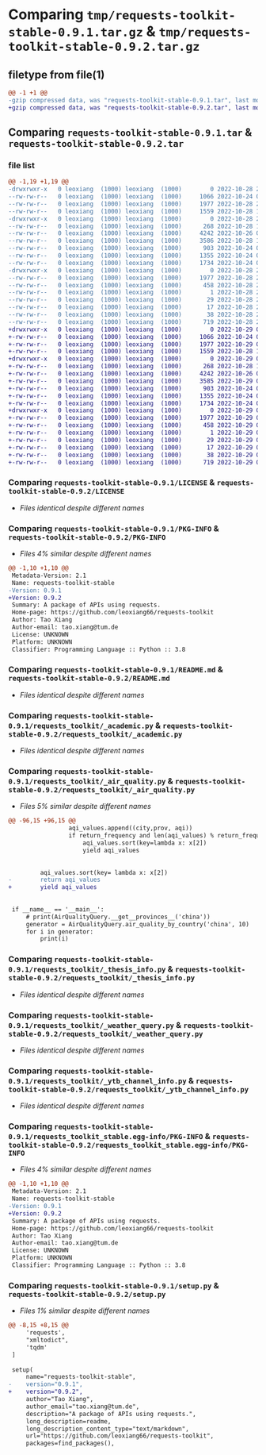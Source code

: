 # Comparing `tmp/requests-toolkit-stable-0.9.1.tar.gz` & `tmp/requests-toolkit-stable-0.9.2.tar.gz`

## filetype from file(1)

```diff
@@ -1 +1 @@
-gzip compressed data, was "requests-toolkit-stable-0.9.1.tar", last modified: Fri Oct 28 20:29:00 2022, max compression
+gzip compressed data, was "requests-toolkit-stable-0.9.2.tar", last modified: Sat Oct 29 05:08:13 2022, max compression
```

## Comparing `requests-toolkit-stable-0.9.1.tar` & `requests-toolkit-stable-0.9.2.tar`

### file list

```diff
@@ -1,19 +1,19 @@
-drwxrwxr-x   0 leoxiang  (1000) leoxiang  (1000)        0 2022-10-28 20:29:00.578080 requests-toolkit-stable-0.9.1/
--rw-rw-r--   0 leoxiang  (1000) leoxiang  (1000)     1066 2022-10-24 08:48:07.000000 requests-toolkit-stable-0.9.1/LICENSE
--rw-rw-r--   0 leoxiang  (1000) leoxiang  (1000)     1977 2022-10-28 20:29:00.578080 requests-toolkit-stable-0.9.1/PKG-INFO
--rw-rw-r--   0 leoxiang  (1000) leoxiang  (1000)     1559 2022-10-28 13:27:52.000000 requests-toolkit-stable-0.9.1/README.md
-drwxrwxr-x   0 leoxiang  (1000) leoxiang  (1000)        0 2022-10-28 20:29:00.578080 requests-toolkit-stable-0.9.1/requests_toolkit/
--rw-rw-r--   0 leoxiang  (1000) leoxiang  (1000)      268 2022-10-28 14:00:35.000000 requests-toolkit-stable-0.9.1/requests_toolkit/__init__.py
--rw-rw-r--   0 leoxiang  (1000) leoxiang  (1000)     4242 2022-10-26 07:30:01.000000 requests-toolkit-stable-0.9.1/requests_toolkit/_academic.py
--rw-rw-r--   0 leoxiang  (1000) leoxiang  (1000)     3586 2022-10-28 19:53:09.000000 requests-toolkit-stable-0.9.1/requests_toolkit/_air_quality.py
--rw-rw-r--   0 leoxiang  (1000) leoxiang  (1000)      903 2022-10-24 08:48:07.000000 requests-toolkit-stable-0.9.1/requests_toolkit/_thesis_info.py
--rw-rw-r--   0 leoxiang  (1000) leoxiang  (1000)     1355 2022-10-24 08:48:07.000000 requests-toolkit-stable-0.9.1/requests_toolkit/_weather_query.py
--rw-rw-r--   0 leoxiang  (1000) leoxiang  (1000)     1734 2022-10-24 08:48:07.000000 requests-toolkit-stable-0.9.1/requests_toolkit/_ytb_channel_info.py
-drwxrwxr-x   0 leoxiang  (1000) leoxiang  (1000)        0 2022-10-28 20:29:00.578080 requests-toolkit-stable-0.9.1/requests_toolkit_stable.egg-info/
--rw-rw-r--   0 leoxiang  (1000) leoxiang  (1000)     1977 2022-10-28 20:29:00.000000 requests-toolkit-stable-0.9.1/requests_toolkit_stable.egg-info/PKG-INFO
--rw-rw-r--   0 leoxiang  (1000) leoxiang  (1000)      458 2022-10-28 20:29:00.000000 requests-toolkit-stable-0.9.1/requests_toolkit_stable.egg-info/SOURCES.txt
--rw-rw-r--   0 leoxiang  (1000) leoxiang  (1000)        1 2022-10-28 20:29:00.000000 requests-toolkit-stable-0.9.1/requests_toolkit_stable.egg-info/dependency_links.txt
--rw-rw-r--   0 leoxiang  (1000) leoxiang  (1000)       29 2022-10-28 20:29:00.000000 requests-toolkit-stable-0.9.1/requests_toolkit_stable.egg-info/requires.txt
--rw-rw-r--   0 leoxiang  (1000) leoxiang  (1000)       17 2022-10-28 20:29:00.000000 requests-toolkit-stable-0.9.1/requests_toolkit_stable.egg-info/top_level.txt
--rw-rw-r--   0 leoxiang  (1000) leoxiang  (1000)       38 2022-10-28 20:29:00.578080 requests-toolkit-stable-0.9.1/setup.cfg
--rw-rw-r--   0 leoxiang  (1000) leoxiang  (1000)      719 2022-10-28 20:28:36.000000 requests-toolkit-stable-0.9.1/setup.py
+drwxrwxr-x   0 leoxiang  (1000) leoxiang  (1000)        0 2022-10-29 05:08:13.846225 requests-toolkit-stable-0.9.2/
+-rw-rw-r--   0 leoxiang  (1000) leoxiang  (1000)     1066 2022-10-24 08:48:07.000000 requests-toolkit-stable-0.9.2/LICENSE
+-rw-rw-r--   0 leoxiang  (1000) leoxiang  (1000)     1977 2022-10-29 05:08:13.846225 requests-toolkit-stable-0.9.2/PKG-INFO
+-rw-rw-r--   0 leoxiang  (1000) leoxiang  (1000)     1559 2022-10-28 13:27:52.000000 requests-toolkit-stable-0.9.2/README.md
+drwxrwxr-x   0 leoxiang  (1000) leoxiang  (1000)        0 2022-10-29 05:08:13.842224 requests-toolkit-stable-0.9.2/requests_toolkit/
+-rw-rw-r--   0 leoxiang  (1000) leoxiang  (1000)      268 2022-10-28 14:00:35.000000 requests-toolkit-stable-0.9.2/requests_toolkit/__init__.py
+-rw-rw-r--   0 leoxiang  (1000) leoxiang  (1000)     4242 2022-10-26 07:30:01.000000 requests-toolkit-stable-0.9.2/requests_toolkit/_academic.py
+-rw-rw-r--   0 leoxiang  (1000) leoxiang  (1000)     3585 2022-10-29 05:04:09.000000 requests-toolkit-stable-0.9.2/requests_toolkit/_air_quality.py
+-rw-rw-r--   0 leoxiang  (1000) leoxiang  (1000)      903 2022-10-24 08:48:07.000000 requests-toolkit-stable-0.9.2/requests_toolkit/_thesis_info.py
+-rw-rw-r--   0 leoxiang  (1000) leoxiang  (1000)     1355 2022-10-24 08:48:07.000000 requests-toolkit-stable-0.9.2/requests_toolkit/_weather_query.py
+-rw-rw-r--   0 leoxiang  (1000) leoxiang  (1000)     1734 2022-10-24 08:48:07.000000 requests-toolkit-stable-0.9.2/requests_toolkit/_ytb_channel_info.py
+drwxrwxr-x   0 leoxiang  (1000) leoxiang  (1000)        0 2022-10-29 05:08:13.846225 requests-toolkit-stable-0.9.2/requests_toolkit_stable.egg-info/
+-rw-rw-r--   0 leoxiang  (1000) leoxiang  (1000)     1977 2022-10-29 05:08:13.000000 requests-toolkit-stable-0.9.2/requests_toolkit_stable.egg-info/PKG-INFO
+-rw-rw-r--   0 leoxiang  (1000) leoxiang  (1000)      458 2022-10-29 05:08:13.000000 requests-toolkit-stable-0.9.2/requests_toolkit_stable.egg-info/SOURCES.txt
+-rw-rw-r--   0 leoxiang  (1000) leoxiang  (1000)        1 2022-10-29 05:08:13.000000 requests-toolkit-stable-0.9.2/requests_toolkit_stable.egg-info/dependency_links.txt
+-rw-rw-r--   0 leoxiang  (1000) leoxiang  (1000)       29 2022-10-29 05:08:13.000000 requests-toolkit-stable-0.9.2/requests_toolkit_stable.egg-info/requires.txt
+-rw-rw-r--   0 leoxiang  (1000) leoxiang  (1000)       17 2022-10-29 05:08:13.000000 requests-toolkit-stable-0.9.2/requests_toolkit_stable.egg-info/top_level.txt
+-rw-rw-r--   0 leoxiang  (1000) leoxiang  (1000)       38 2022-10-29 05:08:13.846225 requests-toolkit-stable-0.9.2/setup.cfg
+-rw-rw-r--   0 leoxiang  (1000) leoxiang  (1000)      719 2022-10-29 05:04:38.000000 requests-toolkit-stable-0.9.2/setup.py
```

### Comparing `requests-toolkit-stable-0.9.1/LICENSE` & `requests-toolkit-stable-0.9.2/LICENSE`

 * *Files identical despite different names*

### Comparing `requests-toolkit-stable-0.9.1/PKG-INFO` & `requests-toolkit-stable-0.9.2/PKG-INFO`

 * *Files 4% similar despite different names*

```diff
@@ -1,10 +1,10 @@
 Metadata-Version: 2.1
 Name: requests-toolkit-stable
-Version: 0.9.1
+Version: 0.9.2
 Summary: A package of APIs using requests.
 Home-page: https://github.com/leoxiang66/requests-toolkit
 Author: Tao Xiang
 Author-email: tao.xiang@tum.de
 License: UNKNOWN
 Platform: UNKNOWN
 Classifier: Programming Language :: Python :: 3.8
```

### Comparing `requests-toolkit-stable-0.9.1/README.md` & `requests-toolkit-stable-0.9.2/README.md`

 * *Files identical despite different names*

### Comparing `requests-toolkit-stable-0.9.1/requests_toolkit/_academic.py` & `requests-toolkit-stable-0.9.2/requests_toolkit/_academic.py`

 * *Files identical despite different names*

### Comparing `requests-toolkit-stable-0.9.1/requests_toolkit/_air_quality.py` & `requests-toolkit-stable-0.9.2/requests_toolkit/_air_quality.py`

 * *Files 5% similar despite different names*

```diff
@@ -96,15 +96,15 @@
                 aqi_values.append((city,prov, aqi))
                 if return_frequency and len(aqi_values) % return_frequency ==0:
                     aqi_values.sort(key=lambda x: x[2])
                     yield aqi_values
 
 
         aqi_values.sort(key= lambda x: x[2])
-        return aqi_values
+        yield aqi_values
 
 
 if __name__ == '__main__':
     # print(AirQualityQuery.__get__provinces__('china'))
     generator = AirQualityQuery.air_quality_by_country('china', 10)
     for i in generator:
         print(i)
```

### Comparing `requests-toolkit-stable-0.9.1/requests_toolkit/_thesis_info.py` & `requests-toolkit-stable-0.9.2/requests_toolkit/_thesis_info.py`

 * *Files identical despite different names*

### Comparing `requests-toolkit-stable-0.9.1/requests_toolkit/_weather_query.py` & `requests-toolkit-stable-0.9.2/requests_toolkit/_weather_query.py`

 * *Files identical despite different names*

### Comparing `requests-toolkit-stable-0.9.1/requests_toolkit/_ytb_channel_info.py` & `requests-toolkit-stable-0.9.2/requests_toolkit/_ytb_channel_info.py`

 * *Files identical despite different names*

### Comparing `requests-toolkit-stable-0.9.1/requests_toolkit_stable.egg-info/PKG-INFO` & `requests-toolkit-stable-0.9.2/requests_toolkit_stable.egg-info/PKG-INFO`

 * *Files 4% similar despite different names*

```diff
@@ -1,10 +1,10 @@
 Metadata-Version: 2.1
 Name: requests-toolkit-stable
-Version: 0.9.1
+Version: 0.9.2
 Summary: A package of APIs using requests.
 Home-page: https://github.com/leoxiang66/requests-toolkit
 Author: Tao Xiang
 Author-email: tao.xiang@tum.de
 License: UNKNOWN
 Platform: UNKNOWN
 Classifier: Programming Language :: Python :: 3.8
```

### Comparing `requests-toolkit-stable-0.9.1/setup.py` & `requests-toolkit-stable-0.9.2/setup.py`

 * *Files 1% similar despite different names*

```diff
@@ -8,15 +8,15 @@
     'requests',
     "xmltodict",
     'tqdm'
 ]
 
 setup(
     name="requests-toolkit-stable",
-    version="0.9.1",
+    version="0.9.2",
     author="Tao Xiang",
     author_email="tao.xiang@tum.de",
     description="A package of APIs using requests.",
     long_description=readme,
     long_description_content_type="text/markdown",
     url="https://github.com/leoxiang66/requests-toolkit",
     packages=find_packages(),
```

